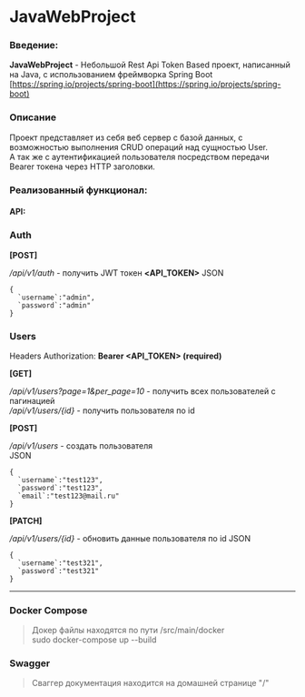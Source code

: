 # JavaWebProject

### Введение:
**JavaWebProject** - Небольшой Rest Api Token Based проект, написанный на Java, с использованием фреймворка Spring Boot [https://spring.io/projects/spring-boot](https://spring.io/projects/spring-boot)


### Описание
Проект представляет из себя веб сервер с базой данных, с возможностью выполнения CRUD операций над сущностью User.  
А так же с аутентификацией пользователя посредством передачи Bearer токена через HTTP заголовки.


### Реализованный функционал:

#### API:

### Auth

**[POST]**

*/api/v1/auth* - получить JWT токен **<API_TOKEN>**
JSON 
```
{
  `username`:"admin",
  `password`:"admin"
}
```

### Users
Headers
Authorization: **Bearer <API_TOKEN> (required)**

**[GET]**

*/api/v1/users?page=1&per_page=10* - получить всех пользователей с пагинацией  
*/api/v1/users/{id}* - получить пользователя по id  

**[POST]**

*/api/v1/users* - создать пользователя  
JSON 
```
{
  `username`:"test123",
  `password`:"test123",
  `email`:"test123@mail.ru"
}
```

**[PATCH]**

*/api/v1/users/{id}* - обновить данные пользователя по id
JSON 
```
{
  `username`:"test321",
  `password`:"test321"
}
```
-----

### Docker Compose
> Докер файлы находятся по пути /src/main/docker  
> sudo docker-compose up --build

### Swagger
> Сваггер документация находится на домашней странице "/"
